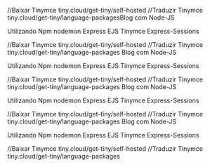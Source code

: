 
//Baixar Tinymce
tiny.cloud/get-tiny/self-hosted
//Traduzir Tinymce
tiny.cloud/get-tiny/language-packagesBlog com Node-JS

Utilizando Npm
nodemon
Express
EJS
Tinymce
Express-Sessions

//Baixar Tinymce
tiny.cloud/get-tiny/self-hosted
//Traduzir Tinymce
tiny.cloud/get-tiny/language-packages
Blog com Node-JS

Utilizando Npm
nodemon
Express
EJS
Tinymce
Express-Sessions

//Baixar Tinymce
tiny.cloud/get-tiny/self-hosted
//Traduzir Tinymce
tiny.cloud/get-tiny/language-packages
Blog com Node-JS

Utilizando Npm
nodemon
Express
EJS
Tinymce
Express-Sessions

//Baixar Tinymce
tiny.cloud/get-tiny/self-hosted
//Traduzir Tinymce
tiny.cloud/get-tiny/language-packages
Blog com Node-JS

Utilizando Npm
nodemon
Express
EJS
Tinymce
Express-Sessions

//Baixar Tinymce
tiny.cloud/get-tiny/self-hosted
//Traduzir Tinymce
tiny.cloud/get-tiny/language-packages
